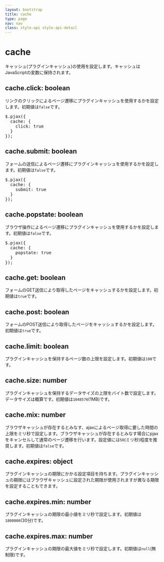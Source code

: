 ```yaml
---
layout: bootstrap
title: cache
type: page
nav: nav
class: style-api style-api-detail
---
```


# cache
キャッシュ(プラグインキャッシュ)の使用を設定します。キャッシュはJavaScriptの変数に保持されます。

## cache.click: boolean
リンクのクリックによるページ遷移にプラグインキャッシュを使用するかを設定します。初期値は`false`です。

<pre class="sh brush: js;">
$.pjax({
  cache: {
    click: true
  }
});
</pre>

## cache.submit: boolean
フォームの送信によるページ遷移にプラグインキャッシュを使用するかを設定します。初期値は`false`です。

<pre class="sh brush: js;">
$.pjax({
  cache: {
    submit: true
  }
});
</pre>

## cache.popstate: boolean
ブラウザ操作によるページ遷移にプラグインキャッシュを使用するかを設定します。初期値は`false`です。

<pre class="sh brush: js;">
$.pjax({
  cache: {
    popstate: true
  }
});
</pre>

## cache.get: boolean
フォームのGET送信により取得したページをキャッシュするかを設定します。初期値は`true`です。

## cache.post: boolean
フォームのPOST送信により取得したページをキャッシュするかを設定します。初期値は`true`です。

## cache.limit: boolean
プラグインキャッシュを保持するページ数の上限を設定します。初期値は`100`です。

## cache.size: number
プラグインキャッシュを保持するデータサイズの上限をバイト数で設定します。データサイズは概算です。初期値は`1048576`(1MB)です。

## cache.mix: number
ブラウザキャッシュが存在するとみなす、ajaxによるページ取得に要した時間の上限をミリ秒で設定します。ブラウザキャッシュが存在するとみなす場合にpjaxをキャンセルして通常のページ遷移を行います。設定値には`50`(ミリ秒)程度を推奨します。初期値は`false`です。

## cache.expires: object
プラグインキャッシュの期限にかかる設定項目を持ちます。プラグインキャッシュの期限にはブラウザキャッシュに設定された期限が使用されますが異なる期限を設定することもできます。

## cache.expires.min: number
プラグインキャッシュの期限の最小値をミリ秒で設定します。初期値は`1800000`(30分)です。

## cache.expires.max: number
プラグインキャッシュの期限の最大値をミリ秒で設定します。初期値は`null`(無制限)です。
